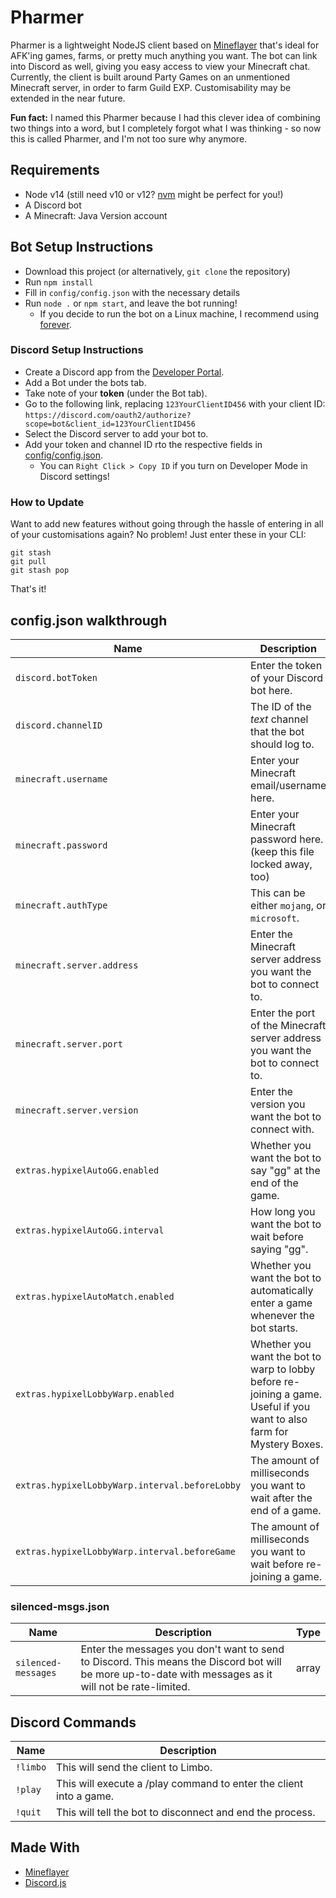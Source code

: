 # Pharmer

Pharmer is a lightweight NodeJS client based on
[Mineflayer](https://mineflayer.prismarine.js.org/) that's ideal for AFK'ing
games, farms, or pretty much anything you want. The bot can link into Discord as
well, giving you easy access to view your Minecraft chat. Currently, the client
is built around Party Games on an unmentioned Minecraft server, in order to farm
Guild EXP. Customisability may be extended in the near future.

**Fun fact:** I named this Pharmer because I had this clever idea of combining
two things into a word, but I completely forgot what I was thinking - so now
this is called Pharmer, and I'm not too sure why anymore.

## Requirements

- Node v14 (still need v10 or v12? [nvm](https://github.com/Neilpang/nvm) might
  be perfect for you!)
- A Discord bot
- A Minecraft: Java Version account

## Bot Setup Instructions

- Download this project (or alternatively, `git clone` the repository)
- Run `npm install`
- Fill in `config/config.json` with the necessary details
- Run `node .` or `npm start`, and leave the bot running!
  - If you decide to run the bot on a Linux machine, I recommend using
    [forever](https://www.npmjs.com/package/forever).

### Discord Setup Instructions

- Create a Discord app from the
  [Developer Portal](https://discord.com/developers/applications).
- Add a Bot under the bots tab.
- Take note of your **token** (under the Bot tab).
- Go to the following link, replacing `123YourClientID456` with your client ID:
  `https://discord.com/oauth2/authorize?scope=bot&client_id=123YourClientID456`
- Select the Discord server to add your bot to.
- Add your token and channel ID rto the respective fields in
  [config/config.json](https://github.com/Permanently/Pharmer/blob/main/config/config.json).
  - You can `Right Click > Copy ID` if you turn on Developer Mode in Discord
    settings!

### How to Update

Want to add new features without going through the hassle of entering in all of
your customisations again? No problem! Just enter these in your CLI:

```
git stash
git pull
git stash pop
```

That's it!

## config.json walkthrough

| Name                              | Description                                                                     | Type    |
| --------------------------------- | ------------------------------------------------------------------------------- | ------- |
| `discord.botToken`                | Enter the token of your Discord bot here.                                       | string  |
| `discord.channelID`               | The ID of the _text_ channel that the bot should log to.                        | string  |
| `minecraft.username`              | Enter your Minecraft email/username here.                                       | string  |
| `minecraft.password`              | Enter your Minecraft password here. (keep this file locked away, too)           | string  |
| `minecraft.authType`              | This can be either `mojang`, or `microsoft`.                                    | string  |
| `minecraft.server.address`        | Enter the Minecraft server address you want the bot to connect to.              | string  |
| `minecraft.server.port`           | Enter the port of the Minecraft server address you want the bot to connect to.  | integer |
| `minecraft.server.version`        | Enter the version you want the bot to connect with.                             | string  |
| `extras.hypixelAutoGG.enabled`    | Whether you want the bot to say "gg" at the end of the game.                    | boolean |
| `extras.hypixelAutoGG.interval`   | How long you want the bot to wait before saying "gg".                           | integer |
| `extras.hypixelAutoMatch.enabled` | Whether you want the bot to automatically enter a game whenever the bot starts. | boolean |
| `extras.hypixelLobbyWarp.enabled` | Whether you want the bot to warp to lobby before re-joining a game. Useful if you want to also farm for Mystery Boxes. | boolean |
| `extras.hypixelLobbyWarp.interval.beforeLobby` | The amount of milliseconds you want to wait after the end of a game. | integer |
| `extras.hypixelLobbyWarp.interval.beforeGame` | The amount of milliseconds you want to wait before re-joining a game. | integer |

### silenced-msgs.json

| Name                | Description                                                                                                                                            | Type  |
| ------------------- | ------------------------------------------------------------------------------------------------------------------------------------------------------ | ----- |
| `silenced-messages` | Enter the messages you don't want to send to Discord. This means the Discord bot will be more up-to-date with messages as it will not be rate-limited. | array |

## Discord Commands

| Name     | Description                                                        |
| -------- | ------------------------------------------------------------------ |
| `!limbo` | This will send the client to Limbo.                                |
| `!play`  | This will execute a /play command to enter the client into a game. |
| `!quit`  | This will tell the bot to disconnect and end the process.          |

## Made With

- [Mineflayer](https://mineflayer.prismarine.js.org/)
- [Discord.js](https://discord.js.org)
